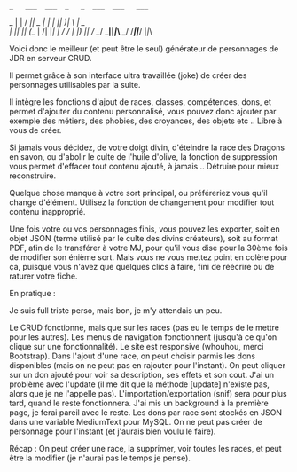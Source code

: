     _   ___  ___  _   _  ___  ___   ___
 _ | | / __|| _ \| | | ||_  )|   \ | _ \
| || || (__ |   /| |_| | / / | |) ||   /
 \__/  \___||_|_\ \___/ /___||___/ |_|_\

Voici donc le meilleur (et peut être le seul) générateur
de personnages de JDR en serveur CRUD.

Il permet grâce à son interface ultra travaillée (joke)
de créer des personnages utilisables par la suite.

Il intègre les fonctions d'ajout de races, classes, compétences, dons,
et permet d'ajouter du contenu personnalisé, vous pouvez donc ajouter 
par exemple des métiers, des phobies, des croyances, des objets etc ..
Libre à vous de créer.

Si jamais vous décidez, de votre doigt divin, d'éteindre la race des
Dragons en savon, ou d'abolir le culte de l'huile d'olive, la fonction
de suppression vous permet d'effacer tout contenu ajouté, à jamais .. 
Détruire pour mieux reconstruire.

Quelque chose manque à votre sort principal, ou préféreriez vous qu'il
change d'élément. Utilisez la fonction de changement pour modifier tout
contenu inapproprié.

Une fois votre ou vos personnages finis, vous pouvez les exporter,
soit en objet JSON (terme utilisé par le culte des divins créateurs),
soit au format PDF, afin de le transférer à votre MJ, pour qu'il vous
dise pour la 30ème fois de modifier son énième sort. Mais vous ne vous
mettez point en colère pour ça, puisque vous n'avez que quelques clics
à faire, fini de réécrire ou de raturer votre fiche.

En pratique :

Je suis full triste perso, mais bon, je m'y attendais un peu.

Le CRUD fonctionne, mais que sur les races (pas eu le temps de le mettre pour les autres).
Les menus de navigation fonctionnent (jusqu'à ce qu'on clique sur une fonctionnalité).
Le site est responsive (whouhou, merci Bootstrap).
Dans l'ajout d'une race, on peut choisir parmis les dons disponibles (mais on ne peut pas en rajouter pour l'instant).
On peut cliquer sur un don ajouté pour voir sa description, ses effets et son cout.
J'ai un problème avec l'update (il me dit que la méthode [update] n'existe pas, alors que je ne l'appelle pas).
L'importation/exportation (snif) sera pour plus tard, quand le reste fonctionnera.
J'ai mis un background à la première page, je ferai pareil avec le reste.
Les dons par race sont stockés en JSON dans une variable MediumText pour MySQL.
On ne peut pas créer de personnage pour l'instant (et j'aurais bien voulu le faire).

Récap : On peut créer une race, la supprimer, voir toutes les races, et peut être la modifier (je n'aurai pas le temps je pense).
